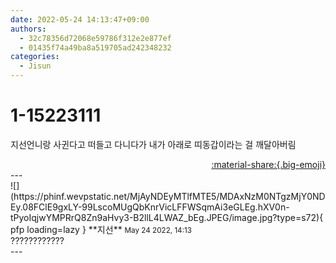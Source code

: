 ```yaml
---
date: 2022-05-24 14:13:47+09:00
authors:
  - 32c78356d72068e59786f312e2e877ef
  - 01435f74a49ba8a519705ad242348232
categories:
  - Jisun
---
```


# 1-15223111

<div class="post-container" markdown="1">
<div class="content-container md-sidebar__scrollwrap" markdown="1">

지선언니랑 사귄다고 떠들고 다니다가 내가 아래로 띠동갑이라는 걸 깨달아버림

</div>
</div>

<div style="text-align: right;" markdown="1">
<a href="https://weverse.io/fromis9/fanpost/1-15223111" style="text-align: right;">:material-share:{.big-emoji}</a>
</div>
---

<div class="comments-container md-sidebar__scrollwrap" markdown="1">
<div class="comment" markdown="1">
<div class='id-container' markdown="1">
![](https://phinf.wevpstatic.net/MjAyNDEyMTlfMTE5/MDAxNzM0NTgzMjY0NDEy.08FClE9gxLY-99LscoMUgQbKnrVicLFFWSqmAi3eGLEg.hXV0n-tPyoIqjwYMPRrQ8Zn9aHvy3-B2llL4LWAZ_bEg.JPEG/image.jpg?type=s72){ pfp loading=lazy }
**<span class="artist">지선</span>** <small>May 24 2022, 14:13</small><br>
</div>
<div class='comment-body' markdown="1">
????????????
</div>
</div>
</div>
---
